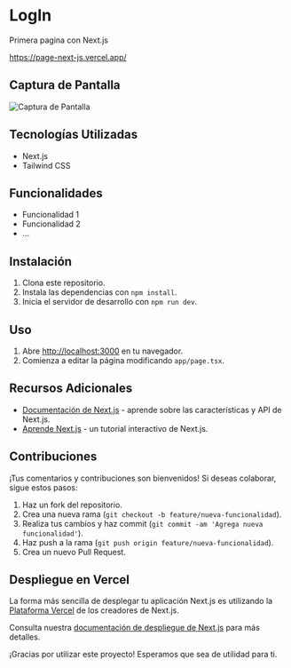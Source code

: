 # LogIn

Primera pagina con Next.js

https://page-next-js.vercel.app/

## Captura de Pantalla



<img src="https://github.com/JoseCrespo00001/PageNext.js/assets/123144789/b3114919-6929-4b31-ab4f-23d0ddbe4a88" alt="Captura de Pantalla">

## Tecnologías Utilizadas

- Next.js
- Tailwind CSS

## Funcionalidades

- Funcionalidad 1
- Funcionalidad 2
- ...

## Instalación

1. Clona este repositorio.
2. Instala las dependencias con `npm install`.
3. Inicia el servidor de desarrollo con `npm run dev`.

## Uso

1. Abre [http://localhost:3000](http://localhost:3000) en tu navegador.
2. Comienza a editar la página modificando `app/page.tsx`.

## Recursos Adicionales

- [Documentación de Next.js](https://nextjs.org/docs) - aprende sobre las características y API de Next.js.
- [Aprende Next.js](https://nextjs.org/learn) - un tutorial interactivo de Next.js.

## Contribuciones

¡Tus comentarios y contribuciones son bienvenidos! Si deseas colaborar, sigue estos pasos:
1. Haz un fork del repositorio.
2. Crea una nueva rama (`git checkout -b feature/nueva-funcionalidad`).
3. Realiza tus cambios y haz commit (`git commit -am 'Agrega nueva funcionalidad'`).
4. Haz push a la rama (`git push origin feature/nueva-funcionalidad`).
5. Crea un nuevo Pull Request.

## Despliegue en Vercel

La forma más sencilla de desplegar tu aplicación Next.js es utilizando la [Plataforma Vercel](https://vercel.com/new?utm_medium=default-template&filter=next.js&utm_source=create-next-app&utm_campaign=create-next-app-readme) de los creadores de Next.js.

Consulta nuestra [documentación de despliegue de Next.js](https://nextjs.org/docs/deployment) para más detalles.

¡Gracias por utilizar este proyecto! Esperamos que sea de utilidad para ti.
